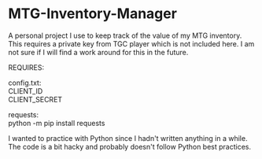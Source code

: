 # MTG-Inventory-Manager

A personal project I use to keep track of the value of my MTG inventory.  This requires a private key from TGC player which is not included here.  I am not sure if I will find a work around for this in the future.

REQUIRES:

config.txt:  
CLIENT_ID  
CLIENT_SECRET  

requests:  
python -m pip install requests

I wanted to practice with Python since I hadn't written anything in a while.  The code is a bit hacky and probably doesn't follow Python best practices.
